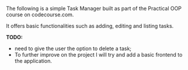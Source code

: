The following is a simple Task Manager built as part of the Practical OOP
course on codecourse.com.

It offers basic functionalities such as adding, editing and listing tasks.

**TODO:**
- need to give the user the option to delete a task;
- To further improve on the project I will try and add a basic frontend to 
the application.

